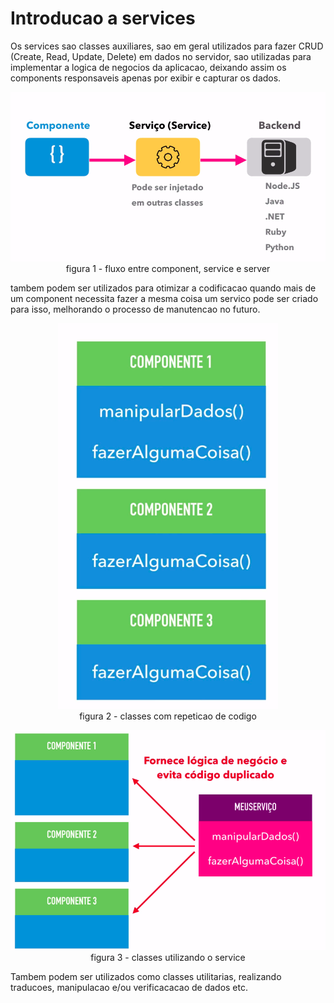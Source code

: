 # Introducao a services

Os services sao classes auxiliares, sao em geral utilizados para fazer CRUD (Create, Read, Update, Delete) em dados no servidor, sao utilizadas para implementar a logica de negocios da aplicacao, deixando assim os components responsaveis apenas por exibir e capturar os dados.

<p align="center">
    <img src="img/component-service-server-flow.png">
    <br>
    figura 1 - fluxo entre component, service e server
</p>

tambem podem ser utilizados para otimizar a codificacao quando mais de um component necessita fazer a mesma coisa um servico pode ser criado para isso, melhorando o processo de manutencao no futuro.


<p align="center">
    <img src="img/components-sem-services.png">
    <br>
    figura 2 - classes com repeticao de codigo
</p>


<p align="center">
    <img src="img/components-com-services.png">
    figura 3 - classes utilizando o service<br>
</p>

Tambem podem ser utilizados como classes utilitarias, realizando traducoes, manipulacao e/ou verificacacao de dados etc.



